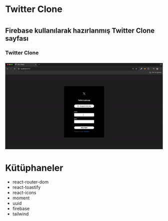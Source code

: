 <h1>Twitter Clone<h1>

<h2>Firebase kullanılarak hazırlanmış Twitter Clone sayfası</h2>

<h3>Twitter Clone<h3>

<img src="twitter-clone.gif"/>

# Kütüphaneler

- react-router-dom
- react-toastify
- react-icons
- moment
- uuid
- firebase
- tailwind
